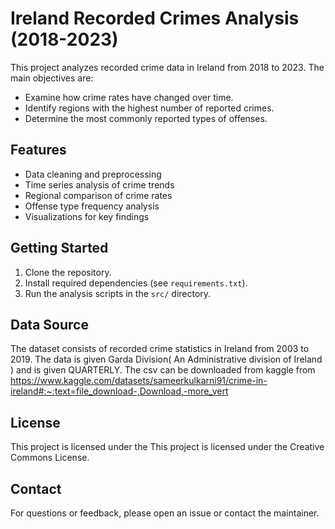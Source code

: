 # Ireland Recorded Crimes Analysis (2018-2023)

This project analyzes recorded crime data in Ireland from 2018 to 2023. The main objectives are:

- Examine how crime rates have changed over time.
- Identify regions with the highest number of reported crimes.
- Determine the most commonly reported types of offenses.

## Features

- Data cleaning and preprocessing
- Time series analysis of crime trends
- Regional comparison of crime rates
- Offense type frequency analysis
- Visualizations for key findings

## Getting Started

1. Clone the repository.
2. Install required dependencies (see `requirements.txt`).
3. Run the analysis scripts in the `src/` directory.

## Data Source

The dataset consists of recorded crime statistics in Ireland from 2003 to 2019. The data is given Garda Division( An Administrative division of Ireland ) and is given QUARTERLY. The csv can be downloaded from kaggle from https://www.kaggle.com/datasets/sameerkulkarni91/crime-in-ireland#:~:text=file_download-,Download,-more_vert

## License

This project is licensed under the This project is licensed under the Creative Commons License.

## Contact

For questions or feedback, please open an issue or contact the maintainer.